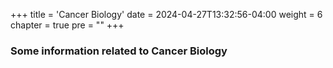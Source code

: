 +++
title = 'Cancer Biology'
date = 2024-04-27T13:32:56-04:00
weight = 6
chapter = true
pre = ""
+++

### Some information related to Cancer Biology
